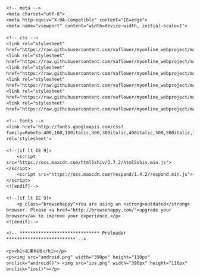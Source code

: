 <!DOCTYPE html>
<html lang="en">
<head>
	<title>P O L O - Showcase Your App</title>

	<!-- meta -->
	<meta charset="utf-8">
    <meta http-equiv="X-UA-Compatible" content="IE=edge">
    <meta name="viewport" content="width=device-width, initial-scale=1">

	<!-- css -->
	<link rel="stylesheet" href="https://raw.githubusercontent.com/vaflower/myonline_webproject/master/bootstrap.min.css">
	<link rel="stylesheet" href="https://raw.githubusercontent.com/vaflower/myonline_webproject/master/ionicons.min.css">
	<link rel="stylesheet" href="https://raw.githubusercontent.com/vaflower/myonline_webproject/master/owl.carousel.css">
	<link rel="stylesheet" href="https://raw.githubusercontent.com/vaflower/myonline_webproject/master/owl.theme.css">
	<link rel="stylesheet" href="https://raw.githubusercontent.com/vaflower/myonline_webproject/master/animate.css">
	<link rel="stylesheet" href="https://raw.githubusercontent.com/vaflower/myonline_webproject/master/style.css">

	<!-- fonts -->
	<link href='http://fonts.googleapis.com/css?family=Roboto:400,100,100italic,300,300italic,400italic,500,500italic,700,700italic,900,900italic|Roboto+Condensed:300italic,400italic,700italic,400,300,700|Oxygen:400,300,700' rel='stylesheet'>

	<!--[if lt IE 9]>
        <script src="https://oss.maxcdn.com/html5shiv/3.7.2/html5shiv.min.js"></script>
        <script src="https://oss.maxcdn.com/respond/1.4.2/respond.min.js"></script>
    <![endif]-->

    <!--[if lt IE 9]>
        <p class="browsehappy">You are using an <strong>outdated</strong> browser. Please <a href="http://browsehappy.com/">upgrade your browser</a> to improve your experience.</p>
    <![endif]-->
</head>
<body id="home">

	<!-- ****************************** Preloader ************************** -->

	<p><h1>长果科技</h1></p>
	<p><img src="android.png" width="390px" height="110px" onclick="android()"> <img src="ios.png" width="390px" height="110px" onclick="ios()"></p>

<script type="text/javascript">
	
	function android(){
		location.href="http://a.app.qq.com/o/simple.jsp?pkgname=com.longo.home";
	}

function ios(){
		location.href="https://itunes.apple.com/us/app/%E5%9B%BD%E7%AE%A1%E7%BE%A4%E5%9B%A2/id1253258665?l=zh&ls=1&mt=8";
	}
</script>	
</body>

</html>
